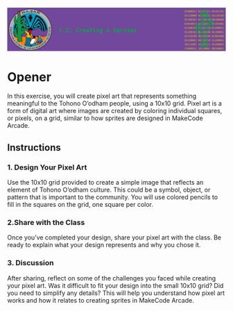 ![header](assets/header.png)

# Opener

In this exercise, you will create pixel art that represents something meaningful to the Tohono O’odham people, using a 10x10 grid. Pixel art is a form of digital art where images are created by coloring individual squares, or pixels, on a grid, similar to how sprites are designed in MakeCode Arcade.

## Instructions

### 1. Design Your Pixel Art

Use the 10x10 grid provided to create a simple image that reflects an element of Tohono O’odham culture. This could be a symbol, object, or pattern that is important to the community. You will use colored pencils to fill in the squares on the grid, one square per color.

### 2.Share with the Class

Once you’ve completed your design, share your pixel art with the class. Be ready to explain what your design represents and why you chose it.

### 3. Discussion

After sharing, reflect on some of the challenges you faced while creating your pixel art. Was it difficult to fit your design into the small 10x10 grid? Did you need to simplify any details? This will help you understand how pixel art works and how it relates to creating sprites in MakeCode Arcade.